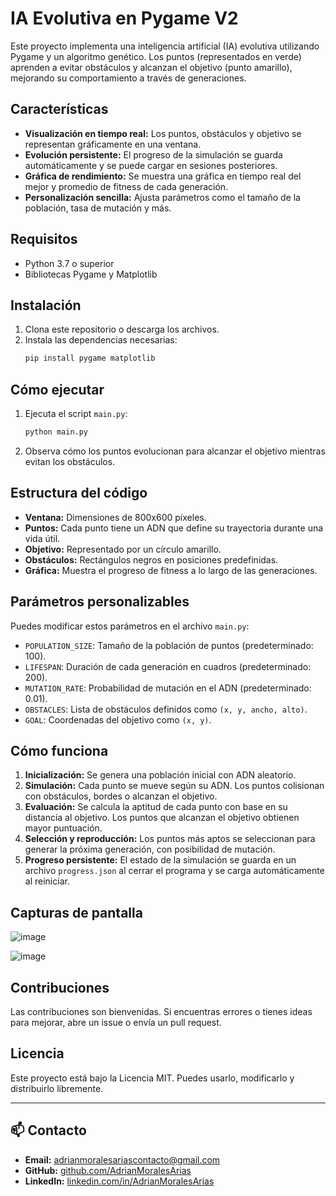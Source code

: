 # IA Evolutiva en Pygame V2

Este proyecto implementa una inteligencia artificial (IA) evolutiva utilizando Pygame y un algoritmo genético. Los puntos (representados en verde) aprenden a evitar obstáculos y alcanzan el objetivo (punto amarillo), mejorando su comportamiento a través de generaciones.

## Características
- **Visualización en tiempo real:** Los puntos, obstáculos y objetivo se representan gráficamente en una ventana.
- **Evolución persistente:** El progreso de la simulación se guarda automáticamente y se puede cargar en sesiones posteriores.
- **Gráfica de rendimiento:** Se muestra una gráfica en tiempo real del mejor y promedio de fitness de cada generación.
- **Personalización sencilla:** Ajusta parámetros como el tamaño de la población, tasa de mutación y más.

## Requisitos
- Python 3.7 o superior
- Bibliotecas Pygame y Matplotlib

## Instalación
1. Clona este repositorio o descarga los archivos.
2. Instala las dependencias necesarias:
   ```bash
   pip install pygame matplotlib
   ```

## Cómo ejecutar
1. Ejecuta el script `main.py`:
   ```bash
   python main.py
   ```
2. Observa cómo los puntos evolucionan para alcanzar el objetivo mientras evitan los obstáculos.

## Estructura del código
- **Ventana:** Dimensiones de 800x600 píxeles.
- **Puntos:** Cada punto tiene un ADN que define su trayectoria durante una vida útil.
- **Objetivo:** Representado por un círculo amarillo.
- **Obstáculos:** Rectángulos negros en posiciones predefinidas.
- **Gráfica:** Muestra el progreso de fitness a lo largo de las generaciones.

## Parámetros personalizables
Puedes modificar estos parámetros en el archivo `main.py`:
- `POPULATION_SIZE`: Tamaño de la población de puntos (predeterminado: 100).
- `LIFESPAN`: Duración de cada generación en cuadros (predeterminado: 200).
- `MUTATION_RATE`: Probabilidad de mutación en el ADN (predeterminado: 0.01).
- `OBSTACLES`: Lista de obstáculos definidos como `(x, y, ancho, alto)`.
- `GOAL`: Coordenadas del objetivo como `(x, y)`.

## Cómo funciona
1. **Inicialización:** Se genera una población inicial con ADN aleatorio.
2. **Simulación:** Cada punto se mueve según su ADN. Los puntos colisionan con obstáculos, bordes o alcanzan el objetivo.
3. **Evaluación:** Se calcula la aptitud de cada punto con base en su distancia al objetivo. Los puntos que alcanzan el objetivo obtienen mayor puntuación.
4. **Selección y reproducción:** Los puntos más aptos se seleccionan para generar la próxima generación, con posibilidad de mutación.
5. **Progreso persistente:** El estado de la simulación se guarda en un archivo `progress.json` al cerrar el programa y se carga automáticamente al reiniciar.

## Capturas de pantalla
![image](https://github.com/user-attachments/assets/fdb6a90a-5e96-47e9-9dc8-286054c7c26c)

![image](https://github.com/user-attachments/assets/6007bb46-520b-4a8c-bf1c-5a05883dc25e)

## Contribuciones
Las contribuciones son bienvenidas. Si encuentras errores o tienes ideas para mejorar, abre un issue o envía un pull request.

## Licencia
Este proyecto está bajo la Licencia MIT. Puedes usarlo, modificarlo y distribuirlo libremente.

---

## 📫 Contacto
- **Email:** [adrianmoralesariascontacto@gmail.com](mailto:adrianmoralesariascontacto@gmail.com)
- **GitHub:** [github.com/AdrianMoralesArias](https://github.com/AdrianMoralesArias)
- **LinkedIn:** [linkedin.com/in/AdrianMoralesArias](https://www.linkedin.com/in/adrian-morales-arias-3593b733b/)
